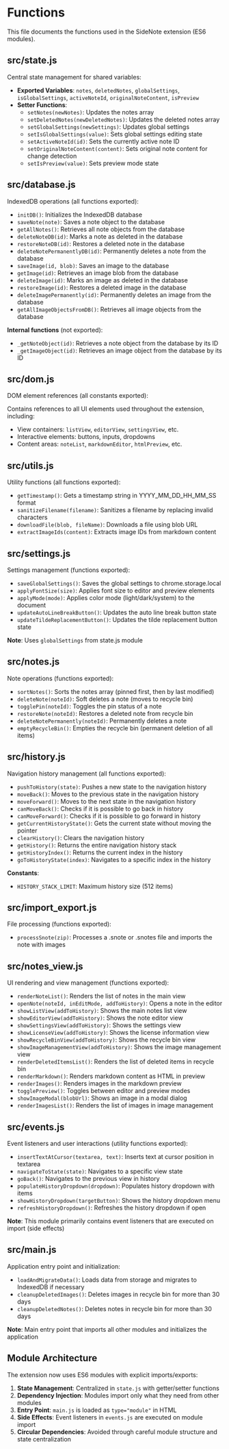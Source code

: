 # Functions

This file documents the functions used in the SideNote extension (ES6 modules).

## src/state.js

Central state management for shared variables:

- **Exported Variables**: `notes`, `deletedNotes`, `globalSettings`, `isGlobalSettings`, `activeNoteId`, `originalNoteContent`, `isPreview`
- **Setter Functions**:
  - `setNotes(newNotes)`: Updates the notes array
  - `setDeletedNotes(newDeletedNotes)`: Updates the deleted notes array
  - `setGlobalSettings(newSettings)`: Updates global settings
  - `setIsGlobalSettings(value)`: Sets global settings editing state
  - `setActiveNoteId(id)`: Sets the currently active note ID
  - `setOriginalNoteContent(content)`: Sets original note content for change detection
  - `setIsPreview(value)`: Sets preview mode state

## src/database.js

IndexedDB operations (all functions exported):

- `initDB()`: Initializes the IndexedDB database
- `saveNote(note)`: Saves a note object to the database
- `getAllNotes()`: Retrieves all note objects from the database
- `deleteNoteDB(id)`: Marks a note as deleted in the database
- `restoreNoteDB(id)`: Restores a deleted note in the database
- `deleteNotePermanentlyDB(id)`: Permanently deletes a note from the database
- `saveImage(id, blob)`: Saves an image to the database
- `getImage(id)`: Retrieves an image blob from the database
- `deleteImage(id)`: Marks an image as deleted in the database
- `restoreImage(id)`: Restores a deleted image in the database
- `deleteImagePermanently(id)`: Permanently deletes an image from the database
- `getAllImageObjectsFromDB()`: Retrieves all image objects from the database

**Internal functions** (not exported):
- `_getNoteObject(id)`: Retrieves a note object from the database by its ID
- `_getImageObject(id)`: Retrieves an image object from the database by its ID

## src/dom.js

DOM element references (all constants exported):

Contains references to all UI elements used throughout the extension, including:
- View containers: `listView`, `editorView`, `settingsView`, etc.
- Interactive elements: buttons, inputs, dropdowns
- Content areas: `noteList`, `markdownEditor`, `htmlPreview`, etc.

## src/utils.js

Utility functions (all functions exported):

- `getTimestamp()`: Gets a timestamp string in YYYY_MM_DD_HH_MM_SS format
- `sanitizeFilename(filename)`: Sanitizes a filename by replacing invalid characters
- `downloadFile(blob, fileName)`: Downloads a file using blob URL
- `extractImageIds(content)`: Extracts image IDs from markdown content

## src/settings.js

Settings management (functions exported):

- `saveGlobalSettings()`: Saves the global settings to chrome.storage.local
- `applyFontSize(size)`: Applies font size to editor and preview elements
- `applyMode(mode)`: Applies color mode (light/dark/system) to the document
- `updateAutoLineBreakButton()`: Updates the auto line break button state
- `updateTildeReplacementButton()`: Updates the tilde replacement button state

**Note**: Uses `globalSettings` from state.js module

## src/notes.js

Note operations (functions exported):

- `sortNotes()`: Sorts the notes array (pinned first, then by last modified)
- `deleteNote(noteId)`: Soft deletes a note (moves to recycle bin)
- `togglePin(noteId)`: Toggles the pin status of a note
- `restoreNote(noteId)`: Restores a deleted note from recycle bin
- `deleteNotePermanently(noteId)`: Permanently deletes a note
- `emptyRecycleBin()`: Empties the recycle bin (permanent deletion of all items)

## src/history.js

Navigation history management (all functions exported):

- `pushToHistory(state)`: Pushes a new state to the navigation history
- `moveBack()`: Moves to the previous state in the navigation history
- `moveForward()`: Moves to the next state in the navigation history
- `canMoveBack()`: Checks if it is possible to go back in history
- `canMoveForward()`: Checks if it is possible to go forward in history
- `getCurrentHistoryState()`: Gets the current state without moving the pointer
- `clearHistory()`: Clears the navigation history
- `getHistory()`: Returns the entire navigation history stack
- `getHistoryIndex()`: Returns the current index in the history
- `goToHistoryState(index)`: Navigates to a specific index in the history

**Constants**:
- `HISTORY_STACK_LIMIT`: Maximum history size (512 items)

## src/import_export.js

File processing (functions exported):

- `processSnote(zip)`: Processes a .snote or .snotes file and imports the note with images

## src/notes_view.js

UI rendering and view management (functions exported):

- `renderNoteList()`: Renders the list of notes in the main view
- `openNote(noteId, inEditMode, addToHistory)`: Opens a note in the editor
- `showListView(addToHistory)`: Shows the main notes list view
- `showEditorView(addToHistory)`: Shows the note editor view
- `showSettingsView(addToHistory)`: Shows the settings view
- `showLicenseView(addToHistory)`: Shows the license information view
- `showRecycleBinView(addToHistory)`: Shows the recycle bin view
- `showImageManagementView(addToHistory)`: Shows the image management view
- `renderDeletedItemsList()`: Renders the list of deleted items in recycle bin
- `renderMarkdown()`: Renders markdown content as HTML in preview
- `renderImages()`: Renders images in the markdown preview
- `togglePreview()`: Toggles between editor and preview modes
- `showImageModal(blobUrl)`: Shows an image in a modal dialog
- `renderImagesList()`: Renders the list of images in image management

## src/events.js

Event listeners and user interactions (utility functions exported):

- `insertTextAtCursor(textarea, text)`: Inserts text at cursor position in textarea
- `navigateToState(state)`: Navigates to a specific view state
- `goBack()`: Navigates to the previous view in history
- `populateHistoryDropdown(dropdown)`: Populates history dropdown with items
- `showHistoryDropdown(targetButton)`: Shows the history dropdown menu
- `refreshHistoryDropdown()`: Refreshes the history dropdown if open

**Note**: This module primarily contains event listeners that are executed on import (side effects)

## src/main.js

Application entry point and initialization:

- `loadAndMigrateData()`: Loads data from storage and migrates to IndexedDB if necessary
- `cleanupDeletedImages()`: Deletes images in recycle bin for more than 30 days
- `cleanupDeletedNotes()`: Deletes notes in recycle bin for more than 30 days

**Note**: Main entry point that imports all other modules and initializes the application

## Module Architecture

The extension now uses ES6 modules with explicit imports/exports:

1. **State Management**: Centralized in `state.js` with getter/setter functions
2. **Dependency Injection**: Modules import only what they need from other modules
3. **Entry Point**: `main.js` is loaded as `type="module"` in HTML
4. **Side Effects**: Event listeners in `events.js` are executed on module import
5. **Circular Dependencies**: Avoided through careful module structure and state centralization
